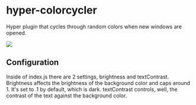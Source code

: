 # hyper-colorcycler
Hyper plugin that cycles through random colors when new windows are opened.

![](https://github.com/selkkie/hyper-cycle/blob/master/hyper-cycle.gif)

## Configuration
Inside of index.js there are 2 settings, brightness and textContrast. Brightness affects the brightness of the background color and caps around 1. It's set to .1 by default, which is dark.
textContrast controls, well, the contrast of the text against the background color.

